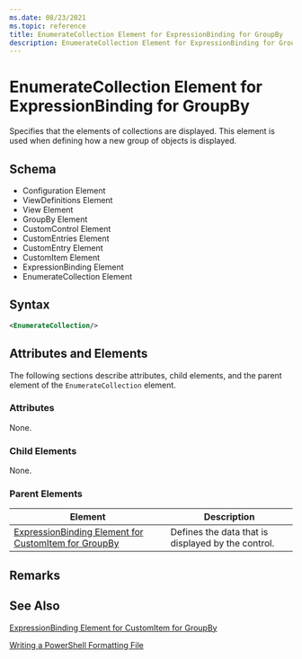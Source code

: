 ```yaml
---
ms.date: 08/23/2021
ms.topic: reference
title: EnumerateCollection Element for ExpressionBinding for GroupBy
description: EnumerateCollection Element for ExpressionBinding for GroupBy
---
```

# EnumerateCollection Element for ExpressionBinding for GroupBy

Specifies that the elements of collections are displayed. This element is used when defining how a
new group of objects is displayed.

## Schema

- Configuration Element
- ViewDefinitions Element
- View Element
- GroupBy Element
- CustomControl Element
- CustomEntries Element
- CustomEntry Element
- CustomItem Element
- ExpressionBinding Element
- EnumerateCollection Element

## Syntax

```xml
<EnumerateCollection/>
```

## Attributes and Elements

The following sections describe attributes, child elements, and the parent element of the
`EnumerateCollection` element.

### Attributes

None.

### Child Elements

None.

### Parent Elements

|Element|Description|
|-------------|-----------------|
|[ExpressionBinding Element for CustomItem for GroupBy](./expressionbinding-element-for-customitem-for-groupby-format.md)|Defines the data that is displayed by the control.|

## Remarks

## See Also

[ExpressionBinding Element for CustomItem for GroupBy](./expressionbinding-element-for-customitem-for-groupby-format.md)

[Writing a PowerShell Formatting File](./writing-a-powershell-formatting-file.md)
